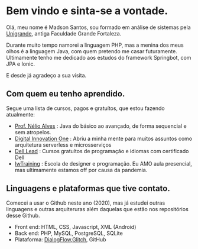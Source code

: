 # Bem vindo e sinta-se a vontade. 

Olá, meu nome é Madson Santos, sou formado em análise de sistemas pela [Unigrande](http://unigrande.edu.br/ "Unigrande"), antiga Faculdade Grande Fortaleza.

Durante muito tempo namorei a linguagem PHP, mas a menina dos meus olhos é a linguagem Java, com quem pretendo me casar futuramente. Ultimamente tenho me dedicado aos estudos do framework Springbot, com JPA e Ionic.

E desde já agradeço a sua visita.

## Com quem eu tenho aprendido.
Segue uma lista de cursos, pagos e gratuítos, que estou fazendo atualmente:

- [Prof. Nélio Alves](https://www.udemy.com/user/nelio-alves/ "Prof. Nélio Alves") :
Java do básico ao avançado, de forma sequencial e sem atropelos.
- [Digital Innovation One](https://digitalinnovation.one/bootcamps/backend-developer-carrefour "Digital Innovation One") :
Abriu a minha mente para muitos assuntos como arquitetura serverless e microsserviços
- [Dell Lead](http://leadfortaleza.com.br/dal/nossos-cursos/ "Dell Lead") :
Cursos gratuítos de programação e idiomas com certificado Dell
- [IwTraining](https://www.iwtraining.com.br/ "IwTraining") :
Escola de designer e programação. Eu AMO aula presencial, mas ultimamente estamos off por causa da pandemia.

## Linguagens e plataformas que tive contato.
Comecei a usar o Github neste ano (2020), mas já estudei outras linguagens e outras arquiteruras além daquelas que estão nos repositórios desse Github.

- Front end: HTML, CSS, Javascript, XML (Android)
- Back end: PHP, MySQL, PostgreSQL, SQLite
- Plataforma: [DialogFlow](https://dialogflow.cloud.google.com/ "DialogFlow"),[Glitch](https://glitch.com/ "Glitch"), GitHub

<!--
**MadsonSantosCe/MadsonSantosCe** is a ✨ _special_ ✨ repository because its `README.md` (this file) appears on your GitHub profile.

Here are some ideas to get you started:

- 🔭 I’m currently working on ...
- 🌱 I’m currently learning ...
- 👯 I’m looking to collaborate on ...
- 🤔 I’m looking for help with ...
- 💬 Ask me about ...
- 📫 How to reach me: ...
- 😄 Pronouns: ...
- ⚡ Fun fact: ...
-->
